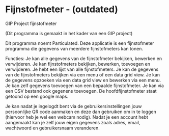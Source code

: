 # Fijnstofmeter - (outdated)
GIP Project fijnstofmeter

(Dit programma is gemaakt in het kader van een GIP project)

Dit programma noemt Particulated.
Deze applicatie is een fijnstofmeter programma die gegevens van meerdere fijnstofmeters kan tonen.

Functies:
Je kan alle gegevens van de fijnstofmeter bekijken, bewerken en verwijderen.
Je kan fijnstofmeters bekijken, bewerken, toevoegen en verwijderen.
Je hebt een lijst van alle fijnstofmeters.
Je kan de gegevens van de fijnstofmeters bekijken via een menu of een data grid view.
Je kan de gegevens opzoeken via een data grid view en bewerken via een menu.
Je kan zelf gegevens toevoegen van een bepaalde fijnstofmeter.
Je kan via een CSV bestand ook gegenens toevoegen.
De hoofdfijnstofmeter staat getoond op een google maps.

Je kan nadat je ingelogdt bent via de gebruikersinstellingen jouw persoonlijke QR code aanmaken en deze dan gebruiken om in te loggen (hiervoor heb je wel een webcam nodig).
Nadat je een account hebt aangemaakt kan je zelf jouw eigen gegevens zoals adres, email, wachtwoord en gebruikersnaam veranderen.
